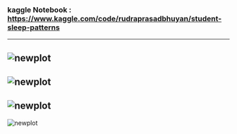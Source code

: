 ### kaggle Notebook : https://www.kaggle.com/code/rudraprasadbhuyan/student-sleep-patterns

---

![newplot](https://github.com/user-attachments/assets/fd6ada78-9fe1-4566-ace8-c9a9306de323)
---

![newplot](https://github.com/user-attachments/assets/944a5f7e-224f-4df8-acde-2e25ceb60cc6)
---

![newplot](https://github.com/user-attachments/assets/ce04d43f-67d1-4335-bc14-65b0fe439a4c)
---

![newplot](https://github.com/user-attachments/assets/563d0466-3d44-44dc-bfac-ecf94dafa680)
